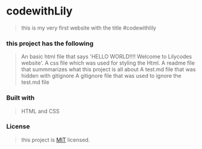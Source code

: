 # codewithLily
> this is my very first website with the title #codewithlily

### this project has the following
> An basic html file that says 'HELLO WORLD!!!! Welcome to Lilycodes website'.
> A css file which was used for styling the Html. 
> A readme file that summmarizes what this project is all about
> A test.md file that was hidden with gitignore
> A gitignore file that was used to ignore the test.md file

### Built with
> HTML and CSS

### License 
> this project is [MIT](./LICENSE) licensed.





